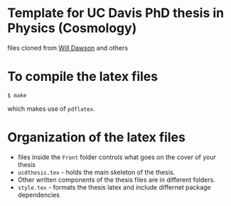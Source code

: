 # Template for UC Davis PhD thesis in Physics (Cosmology) 
files cloned from [Will Dawson](https://github.com/wadawson/dissertation) and others

# To compile the latex files
```
$ make
```
which makes use of `pdflatex`.  

# Organization of the latex files    
* files inside the `Front` folder controls what goes on the cover of your thesis
* `ucdthesis.tex` - holds the main skeleton of the thesis.  
* Other written components of the thesis files are in different folders. 
* `style.tex` - formats the thesis latex and include differnet package dependencies

